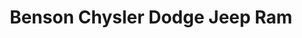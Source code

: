 ---
title: "Benson Chysler Dodge Jeep Ram"
url: /greer/benson-chysler-dodge-jeep-ram/
shop: Autohaus
---